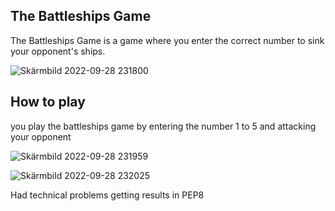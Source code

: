 ## The Battleships Game

The Battleships Game is a game where you enter the correct number to sink your opponent's ships.

![Skärmbild 2022-09-28 231800](https://user-images.githubusercontent.com/45360159/193133304-9dedbf3e-7712-4329-9039-9e754326b96c.jpg)


## How to play 
you play the battleships game by entering the number 1 to 5 and attacking your opponent

![Skärmbild 2022-09-28 231959](https://user-images.githubusercontent.com/45360159/193133763-3b9ee6eb-e897-4c5d-9566-c83cab44885d.jpg)

![Skärmbild 2022-09-28 232025](https://user-images.githubusercontent.com/45360159/193133776-adc53ad6-4df3-4590-b5b3-dfbc629ed89c.jpg)

Had technical problems getting results in PEP8
